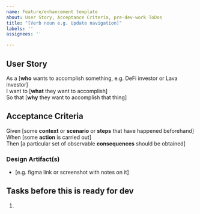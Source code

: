 ```yaml
---
name: Feature/enhancement template
about: User Story, Acceptance Criteria, pre-dev-work ToDos
title: "[Verb noun e.g. Update navigation]"
labels: ''
assignees: ''

---
```


## User Story

As a [**who** wants to accomplish something, e.g. DeFi investor or Lava investor]  
I want to [**what** they want to accomplish]  
So that [**why** they want to accomplish that thing]

## Acceptance Criteria

Given [some **context** or **scenario** or **steps** that have happened beforehand]  
When [some **action** is carried out]  
Then [a particular set of observable **consequences** should be obtained]

### Design Artifact(s)

* [e.g. figma link or screenshot with notes on it]

## Tasks before this is ready for dev

1.
